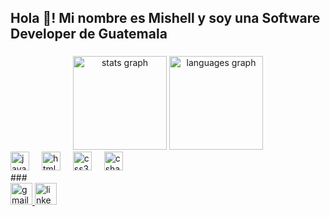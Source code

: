 <h2 align="left">Hola 👋! Mi nombre es Mishell y soy una Software Developer de Guatemala</h2>

###

<div align="center">
  <img src="https://github-readme-stats.vercel.app/api?username=mishFi20&hide_title=false&hide_rank=false&show_icons=true&include_all_commits=true&count_private=true&disable_animations=false&theme=dracula&locale=es&hide_border=false" height="150" alt="stats graph"  />
  <img src="https://github-readme-stats.vercel.app/api/top-langs?username=mishFi20&locale=es&hide_title=false&layout=compact&card_width=320&langs_count=5&theme=dracula&hide_border=false" height="150" alt="languages graph"  />
</div>

<div align="left">
  <img src="https://cdn.jsdelivr.net/gh/devicons/devicon/icons/javascript/javascript-original.svg" height="30" alt="javascript logo"  />
  <img width="12" />
  <img src="https://cdn.jsdelivr.net/gh/devicons/devicon/icons/html5/html5-original.svg" height="30" alt="html5 logo"  />
  <img width="12" />
  <img src="https://cdn.jsdelivr.net/gh/devicons/devicon/icons/css3/css3-original.svg" height="30" alt="css3 logo"  />
  <img width="12" />
  <img src="https://cdn.jsdelivr.net/gh/devicons/devicon/icons/csharp/csharp-original.svg" height="30" alt="csharp logo"  />
</div>
###

<div align="left">
  <a href="mishellfigueroa04@gmail.com" target="_blank">
    <img src="https://logos-marcas.com/wp-content/uploads/2020/11/Gmail-Logo-650x366.png)" height="35" alt="gmail logo"  />
  </a>
  <a href="https://www.linkedin.com/in/mishell-figueroa/" target="_blank">
    <img src="https://content.linkedin.com/content/dam/me/brand/en-us/brand-home/logos/In-Blue-Logo.png.original.png" height="35" alt="linkedin logo"  />
  </a>
</div>
